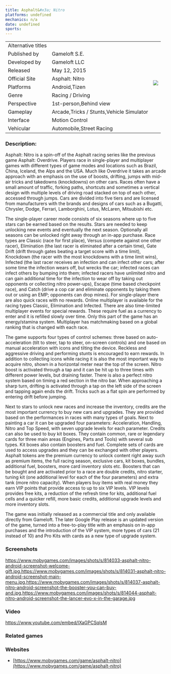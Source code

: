 ```yaml
---
title: Asphalt&#x3a; Nitro
platforms: undefined
mechanics: n/a
date: undefined
sports: 
---
```

<table> 
    <tr>
        <td>Alternative titles</td>
        <td></td>
        <td rowspan="10">
            <img src="https://www.mobygames.com/images/covers/s/316597-asphalt-nitro-android-front-cover.jpg"/> 
        </td>
    </tr>
    <tr> <td>Published by</td><td>Gameloft S.E.</td></tr>
<tr> <td>Developed by</td><td>Gameloft LLC</td></tr>
<tr> <td>Released</td><td>May 12, 2015</td></tr>
<tr> <td>Official Site</td><td>Asphalt: Nitro</td></tr>
<tr> <td>Platforms</td><td>Android,Tizen</td></tr>
<tr> <td>Genre</td><td>Racing / Driving</td></tr>
<tr> <td>Perspective</td><td>1st-person,Behind view</td></tr>
<tr> <td>Gameplay</td><td>Arcade,Tricks / Stunts,Vehicle Simulator</td></tr>
<tr> <td>Interface</td><td>Motion Control</td></tr>
<tr> <td>Vehicular</td><td>Automobile,Street Racing</td></tr>
</table>

### Description:

Asphalt: Nitro is a spin-off of the Asphalt racing series like the previous game Asphalt: Overdrive. Players race in single-player and multiplayer games with different types of game modes and locations such as Brazil, China, Iceland, the Alps and the USA. Much like Overdrive it takes an arcade approach with an emphasis on the use of boosts, drifting, jumps with mid-air tricks and takedowns (knockdowns) on other cars. Races often have a small amount of traffic, forking paths, shortcuts and sometimes a vertical design with multiple levels of driving road stacked on top of each other, accessed through jumps. Cars are divided into five tiers and are licensed from manufacturers with the brands and designs of cars such as a Bugatti, Chrysler, Dodge, Ferrari, Lamborghini, Lotus, McLaren, Mitsubishi etc.

The single-player career mode consists of six seasons where up to five stars can be earned based on the results. Stars are needed to keep unlocking new events and eventually the next season. Optionally all seasons can be unlocked right away through an in-app purchase. Race types are Classic (race for first place), Versus (compete against one other racer), Elimination (the last racer is eliminated after a certain time), Gate Drift (drift through gates beating a target score with a time limit), Knockdown (the racer with the most knockdowns with a time limit wins), Infected (the last racer receives an infection and can infect other cars; after some time the infection wears off, but wrecks the car; infected races can infect others by bumping into them; infected racers have unlimited nitro and can gain additional time for the infection to wear off by taking out opponents or collecting nitro power-ups), Escape (time based checkpoint race), and Catch (drive a cop car and eliminate opponents by taking them out or using an EMP; opponents can drop mines). For single-player there are also quick races with no rewards. Online multiplayer is available for the racing types Classic, Elimination and Infected. There are also time-limited multiplayer events for special rewards. These require fuel as a currency to enter and it is refilled slowly over time. Only this part of the game has an energy/stamina system. Multiplayer has matchmaking based on a global ranking that is changed with each race.

The game supports four types of control schemes: three based on auto-acceleration (tilt to steer, tap to steer, on-screen controls) and one based on manual acceleration with icons and tilting the device. Reckless and aggressive driving and performing stunts is encouraged to earn rewards. In addition to collecting icons while racing it is also the most important way to acquire nitro, shown in a horizontal meter near the top of the screen. Nitro boost is activated through a tap and it can be hit up to three times with different power levels, but draining faster. There is also a perfect nitro system based on timing a red section in the nitro bar. When approaching a sharp turn, drifting is activated through a tap on the left side of the screen and tapping again ends the drift. Tricks such as a flat spin are performed by entering drift before jumping.

Next to stars to unlock new races and increase the inventory, credits are the most important currency to buy new cars and upgrades. They are provided based on the performances in races with many types of goals. Next to painting a car it can be upgraded four parameters: Acceleration, Handling, Nitro and Top Speed, with seven upgrade levels for each parameter. Credits can also be used to buy kit boxes. They contain common, rare or legendary cards for three main areas (Engines, Parts and Tools) with several sub types. Kit boxes also contain boosters and fuel. Complete sets of cards are used to access upgrades and they can be exchanged with other players. Asphalt tokens are the premium currency to unlock content right away such as premium items, the full racing season, exclusive cars, kit boxes, bundles, additional fuel, boosters, more card inventory slots etc. Boosters that can be bought and are activated prior to a race are double credits, nitro starter, tuning kit (one additional level for each of the four parameters) and extra tank (more nitro capacity). When players buy items with real money they earn VIP points that provide access to up to six VIP levels. VIP levels provides free kits, a reduction of the refresh time for kits, additional fuel cells and a quicker refill, more basic credits, additional upgrade levels and more inventory slots.

The game was initially released as a commercial title and only available directly from Gameloft. The later Google Play release is an updated version of the game, turned into a free-to-play title with an emphasis on in-app purchases and the introduction of the VIP system, more types of cars (21 instead of 10) and Pro Kits with cards as a new type of upgrade system.


### Screenshots
https://www.mobygames.com/images/shots/s/814033-asphalt-nitro-android-screenshot-welcome-gift.jpg,https://www.mobygames.com/images/shots/s/814031-asphalt-nitro-android-screenshot-main-menu.jpg,https://www.mobygames.com/images/shots/s/814037-asphalt-nitro-android-screenshot-the-booster-you-can-buy-and.jpg,https://www.mobygames.com/images/shots/s/814044-asphalt-nitro-android-screenshot-the-lancer-evo-x-in-the-garage.jpg

### Video
https://www.youtube.com/embed/lXaGPCSqlsM

### Related games


### Websites
*  [https://www.mobygames.com/game/asphalt-nitro](https://www.mobygames.com/game/asphalt-nitro)

